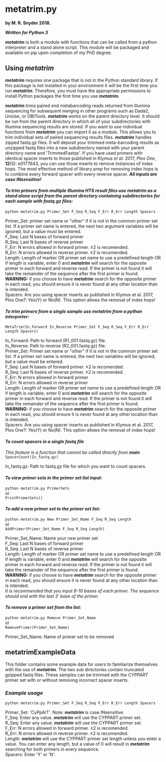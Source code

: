 # metatrim.py #

**by M. R. Snyder 2018.**

***Written for Python 3***

***metatrim*** is both a module with functions that can be called from a python interpreter and a stand alone script. This module will be packaged and available on pip upon completion of my PhD degree.

## Using *metatrim* ##

***metatrim*** requires one package that is not in the Python standard library. If this package is not installed in your environment it will be the first time you run ***metatrim***. Therefore, you must have the appropriate permissions to install Python packages the first time you use ***metatrim***.

***metatrim*** trims paired end metabarcoding reads returned from Illumina sequencing for subsequent merging in other programs such as Dada2, Unoise, or OBITools. ***metatrim*** works on the parent directory level. It should be run from the parent directory in which all of your subdirectories with Illumina sequencing results are stored. If you want to use individual functions from ***metatrim*** you can import it as a module. This allows you to trim individual sets of paired sequencing results files. ***metatrim*** handles zipped fastq.gz files. It will deposit your trimmed meta-barcoding results as unzipped fastq files into a new subdirectory named with your parent directory name and 'TrimmedFastqs'. If you have used primers with identical spacer inserts to those published in Klymus *et al.* 2017, *Plos One*, **12**(5): e0177643, you can use those inserts to remove instances of index hops. The most effective method of library prep for removing index hops is to combine every forward spacer with every reverse spacer. ***All inputs are case INsensitive!***


#### *To trim primers from multiple Illumina HTS result files use **metatrim** as a stand alone script from the parent directory containing subdirectories for each sample with fastq.gz files:* ####
`python metatrim.py Primer_Set F_Seq R_Seq F_Err R_Err Length Spacers`  

Primer_Set: primer set name or "other" if it is not in the common primer set list. If a primer set name is entered, the next two argument variables will be ignored, but a value must be entered.  
F_Seq: Last N bases of forward primer  
R_Seq: Last N bases of reverse primer  
F_Err: N errors allowed in forward primer. ≥2 is recomended.  
R_Err: N errors allowed in reverse primer. ≥2 is recomended.   
Length: Length of marker OR primer set name to use a predefined length OR if length is variable, enter 0 and ***metatrim*** will search for the opposite primer in each forward and reverse read. If the primer is not found it will take the remainder of the sequence after the first primer is found. **WARNING:** if you choose to have ***metatrim*** search for the opposite primer in each read, you should ensure it is never found at any other location than is intended.  
Spacers: Are you using spacer inserts as published in Klymus et al. 2017, Plos One?: Yes(Y) or No(N). This option allows the removal of index hops!  


#### *To trim primers from a single sample use ***metatrim*** from a python interpreter:* ####
`MetaTrim(In_Forward In_Reverse Primer_Set F_Seq R_Seq F_Err R_Err Length Spacers)`

In_Forward: Path to forward (R1_001.fastq.gz) file.    
In_Reverse: Path to reverse (R2_001.fastq.gz) file.   
Primer_Set: Primer set name or "other" if it is not in the common primer set list. If a primer set name is entered, the next two variables will be ignored, but a value must be entered.  
F_Seq: Last N bases of forward primer. ≥2 is recomended.  
R_Seq: Last N bases of reverse primer. ≥2 is recomended.  
F_Err: N errors allowed in forward primer  
R_Err: N errors allowed in reverse primer  
Length: Length of marker OR primer set name to use a predefined length OR if length is variable, enter 0 and ***metatrim*** will search for the opposite primer in each forward and reverse read. If the primer is not found it will take the remainder of the sequence after the first primer is found. **WARNING:** if you choose to have ***metatrim*** search for the opposite primer in each read, you should ensure it is never found at any other location than is intended.  
Spacers: Are you using spacer inserts as published in Klymus et al. 2017, Plos One?: Yes(Y) or No(N). This option allows the removal of index hops!  

#### *To count spacers in a single fastq file* ####
*This feature is a function that cannot be called directly from __main__*  
`SpacerCount(In_fastq.gz)`  

In_fastq.gz: Path to fastq.gz file for which you want to count spacers.

#### *To view primer sets in the primer set list input:* ####
`python metatrim.py PrimerSets`  
or  
`PrintPrimerSets()`  


#### *To add a new primer set to the primer set list:* ####
`python metatrim.py New Primer_Set_Name F_Seq R_Seq Length`  
or  
`AddPrimer(Primer_Set_Name F_Seq R_Seq Length)`  

Primer_Set_Name: Name your new primer set  
F_Seq: Last N bases of forward primer   
R_Seq: Last N bases of reverse primer  
Length: Length of marker OR primer set name to use a predefined length OR if length is variable, enter 0 and ***metatrim*** will search for the opposite primer in each forward and reverse read. If the primer is not found it will take the remainder of the sequence after the first primer is found. **WARNING:** if you choose to have ***metatrim*** search for the opposite primer in each read, you should ensure it is never found at any other location than is intended.  
*It is recommended that you input 8-10 bases of each primer. The sequence should end with the last 3' base of the primer.*  


#### *To remove a primer set from the list:* ####
`python metatrim.py Remove Primer_Set_Name`  
or  
`RemovePrimer(Primer_Set_Name)`  

Primer_Set_Name: Name of primer set to be removed

## metatrimExampleData ##
This folder contains some example data for users to familiarize themselves with the use of ***metatrim***. The two sub directories contain truncated gzipped fastq files. These samples can be trimmed with the *CYPPART* primer set with or without removing incorrect spacer inserts.  
### *Example usage* ###  
`python metatrim.py Primer_Set F_Seq R_Seq F_Err R_Err Length Spacers`  

Primer_Set: 'CyPpArT'. Note: ***metatrim*** is case INsensitive.  
F_Seq: Enter any value. ***metatrim*** will use the CYPPART primer set.  
R_Seq: Enter any value. ***metatrim*** will use the CYPPART primer set.  
F_Err: N errors allowed in forward primer. ≥2 is recomended.  
R_Err: N errors allowed in reverse primer. ≥2 is recomended.   
Length: ***metatrim*** will use the CYPPART primer set length unless you enter a value. You can enter any length, but a value of 0 will result in ***metatrim*** searching for both primers in every sequence.  
Spacers: Enter 'Y' or 'N'.    
